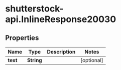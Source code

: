 # shutterstock-api.InlineResponse20030

## Properties
Name | Type | Description | Notes
------------ | ------------- | ------------- | -------------
**text** | **String** |  | [optional] 



